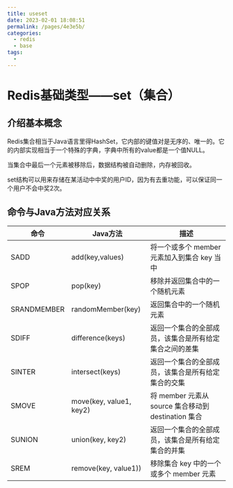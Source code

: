 ```yaml
---
title: useset
date: 2023-02-01 18:08:51
permalink: /pages/4e3e5b/
categories:
  - redis
  - base
tags:
  - 
---
```

# Redis基础类型——set（集合）

## 介绍基本概念
Redis集合相当于Java语言里得HashSet，它内部的键值对是无序的、唯一的。它的内部实现相当于一个特殊的字典，字典中所有的value都是一个值NULL。

当集合中最后一个元素被移除后，数据结构被自动删除，内存被回收。

set结构可以用来存储在某活动中中奖的用户ID，因为有去重功能，可以保证同一个用户不会中奖2次。

## 命令与Java方法对应关系

|命令|Java方法|描述|
|--|--|--|
|SADD|add(key,values)|将一个或多个 member 元素加入到集合 key 当中|
|SPOP|pop(key)|移除并返回集合中的一个随机元素|
|SRANDMEMBER|randomMember(key)|返回集合中的一个随机元素|
|SDIFF|difference(keys)|返回一个集合的全部成员，该集合是所有给定集合之间的差集|
|SINTER|intersect(keys)|返回一个集合的全部成员，该集合是所有给定集合的交集|
|SMOVE|move(key, value1, key2)|将 member 元素从 source 集合移动到 destination 集合|
|SUNION|union(key, key2)|返回一个集合的全部成员，该集合是所有给定集合的并集|
|SREM|remove(key, value1))|移除集合 key 中的一个或多个 member 元素|